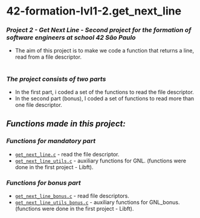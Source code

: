 <h1>42-formation-lvl1-2.get_next_line</h1>

### _Project 2 - Get Next Line - Second project for the formation of software engineers at school 42 São Paulo_

- The aim of this project is to make we code a function that returns a line,
read from a file descriptor.

<h1></h1>

### _The project consists of two parts_
- In the first part, i coded a set of the functions to read the file descriptor.
- In the second part (bonus), I coded a set of functions to read more than one file descriptor.

## _Functions made in this project:_

### _Functions for mandatory part_

- [`get_next_line.c`](1.Mandatory-Part/get_next_line.c) - read the file descriptor.
- [`get_next_line_utils.c`](1.Mandatory-Part/get_next_line_utils.c) - auxiliary functions for GNL. (functions were done in the first project - Libft).

### _Functions for bonus part_

- [`get_next_line_bonus.c`](2.Bonus-Part/get_next_line_bonus.c) - read file descriptors.
- [`get_next_line_utils_bonus.c`](2.Bonus-Part/get_next_line_utils_bonus.c) - auxiliary functions for GNL_bonus. (functions were done in the first project - Libft).
